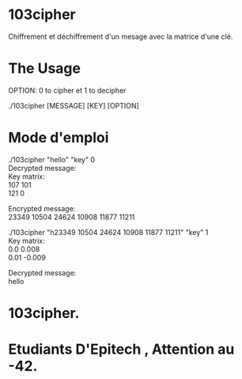 # 103cipher
Chiffrement et déchiffrement d'un mesage avec la matrice d'une clé.

# The Usage
OPTION: 0 to cipher et 1 to decipher

./103cipher [MESSAGE] [KEY] [OPTION]

# Mode d'emploi

./103cipher "hello" "key" 0  
Decrypted message:  
Key matrix:  
107	101  
121	0  

Encrypted message:  
23349 10504 24624 10908 11877 11211  

./103cipher "h23349 10504 24624 10908 11877 11211" "key" 1  
Key matrix:  
0.0	0.008  
0.01	-0.009  

Decrypted message:  
hello
# 103cipher.

# Etudiants D'Epitech , Attention au -42.
